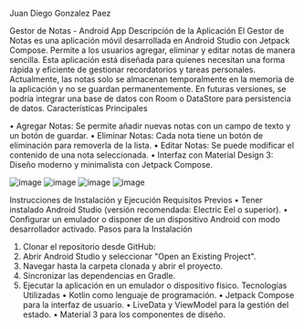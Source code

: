 Juan Diego Gonzalez Paez


Gestor de Notas - Android App
Descripción de la Aplicación
El Gestor de Notas es una aplicación móvil desarrollada en Android Studio con Jetpack Compose. Permite a los usuarios agregar, eliminar y editar notas de manera sencilla. Esta aplicación está diseñada para quienes necesitan una forma rápida y eficiente de gestionar recordatorios y tareas personales.
Actualmente, las notas solo se almacenan temporalmente en la memoria de la aplicación y no se guardan permanentemente. En futuras versiones, se podría integrar una base de datos con Room o DataStore para persistencia de datos.
Características Principales

•	Agregar Notas: Se permite añadir nuevas notas con un campo de texto y un botón de guardar.
•	Eliminar Notas: Cada nota tiene un botón de eliminación para removerla de la lista.
•	Editar Notas: Se puede modificar el contenido de una nota seleccionada.
•	Interfaz con Material Design 3: Diseño moderno y minimalista con Jetpack Compose.

![image](https://github.com/user-attachments/assets/ddc55660-c4c8-4c10-a589-96826711acfe)
![image](https://github.com/user-attachments/assets/32c6ea17-e416-40db-86a3-d50b65ace008)
![image](https://github.com/user-attachments/assets/8b4becc4-f23f-49f7-9263-2dc1c22f1c7d)
![image](https://github.com/user-attachments/assets/ff69972d-5272-431a-b48f-f0002349fc9a)


Instrucciones de Instalación y Ejecución
Requisitos Previos
•	Tener instalado Android Studio (versión recomendada: Electric Eel o superior).
•	Configurar un emulador o disponer de un dispositivo Android con modo desarrollador activado.
Pasos para la Instalación
1.	Clonar el repositorio desde GitHub:
2.	Abrir Android Studio y seleccionar "Open an Existing Project".
3.	Navegar hasta la carpeta clonada y abrir el proyecto.
4.	Sincronizar las dependencias en Gradle.
5.	Ejecutar la aplicación en un emulador o dispositivo físico.
Tecnologías Utilizadas
•	Kotlin como lenguaje de programación.
•	Jetpack Compose para la interfaz de usuario.
•	LiveData y ViewModel para la gestión del estado.
•	Material 3 para los componentes de diseño.

